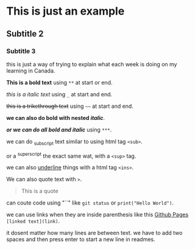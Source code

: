 # This is just an example
## Subtitle 2
### Subtitle 3
this is just a way of trying to explain what each week is doing on my learning in Canada.  

**This is a bold text** using `**` at start or end.  

_this is a italic text_ using `_` at start and end.  

~~this is a trikethrough text~~ using `~~` at start and end.  

**we can also do bold with nested _italic_**.  

***or we can do all bold and italic*** using `***`.   

we can do <sub>subscript</sub> text similar to using html tag `<sub>`.  

or a <sup>superscript</sup> the exact same wat, with a `<sup>` tag.  

we can also <ins>underline</ins> things with a html tag `<ins>`.  


We can also quote text with `>`.  

>This is a quote


can coute code using "``" like `git status` or `print("Hello World")`.  

we can use links when they are inside parenthesis like this [Github Pages](https://pages.github.com/) `[linked text](link)`.  

it dosent matter how many lines are between text. we have to add two spaces and then press enter to start a new line in readmes.  

